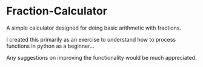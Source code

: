 # Fraction-Calculator

A simple calculator designed for doing basic arithmetic with fractions.

I created this primarily as an exercise to understand how to process functions in python as a beginner...

Any suggestions on improving the functionality would be much appreciated.
